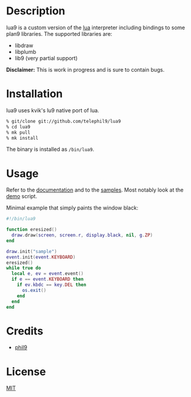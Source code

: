 # Description

lua9 is a custom version of the [lua](http://lua.org) interpreter including bindings to some plan9 libraries.
The supported libraries are:
* libdraw
* libplumb
* lib9 (very partial support)  

__Disclaimer:__ This is work in progress and is sure to contain bugs.

# Installation

lua9 uses kvik's lu9 native port of lua.

```sh
% git/clone git://github.com/telephil9/lua9
% cd lua9
% mk pull
% mk install
```

The binary is installed as `/bin/lua9`.

# Usage

Refer to the [documentation](https://github.com/telephil9/lua9/blob/master/doc/README.md) and to the [samples](https://github.com/telephil9/lua9/tree/master/samples). Most notably look at the [demo](https://github.com/telephil9/lua9/blob/master/samples/demo.lua) script.

Minimal example that simply paints the window black:
```lua
#!/bin/lua9

function eresized()
  draw.draw(screen, screen.r, display.black, nil, g.ZP)
end

draw.init("sample")
event.init(event.KEYBOARD)
eresized()
while true do
  local e, ev = event.event()
  if e == event.KEYBOARD then
    if ev.kbdc == key.DEL then
      os.exit()
    end
  end
end
```

# Credits

* [phil9](http://github.com/telephil9)

# License

[MIT](https://github.com/telephil9/lua9/blob/master/LICENSE)
